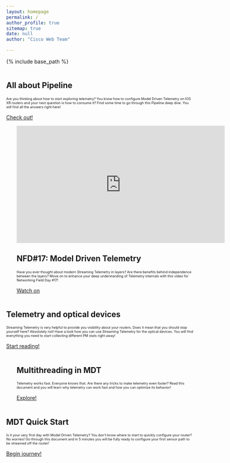 ```yaml
---
layout: homepage
permalink: /
author_profile: true
sitemap: true
date: null
author: "Cisco Web Team"

---
```


{% include base_path %}

<div class="feature__wrapper">
    <div class="feature__item--right">
      <div class="archive__item">
          <div class="archive__item-teaser center" style="max-height: 200px; max-width: 200px;display: block; margin-left: auto; margin-right: auto;">
            <a href="{{ base_path }}/apidocs"><img src="{{ base_path }}/images/tlmtr_lp/pipeline.png" alt="" /></a>
          </div>
        <div class="archive__item-body">
            <h2 class="archive__item-title">All about Pipeline</h2>
            <div class="archive__item-excerpt" style="font-size: 0.65em;">
              <p>Are you thinking about how to start exploring telemetry? You know how to configure Model Driven 
              Telemetry on IOS XR routers and your next question is how to consume it? Find some time to go through 
              this Pipeline deep dive. You will find all the answers right here!</p>
            </div>
            <p><a href="https://xrdocs.github.io/telemetry/tutorials/2018-03-01-everything-you-need-to-know-about-pipeline/" 
                  class="btn ">Check out!</a></p>
        </div>
      </div>
    </div>
</div>


<div class="feature__wrapper">    
<div class="feature__item--left">
      <div class="archive__item" style="margin-left: 2em;">
          <div class="archive__item-teaser center" style="display: block; margin-left: auto; margin-right: auto;">
              <iframe width="560" height="315" src="https://www.youtube.com/embed/9ZE8qPkfqxE"
               frameborder="0" allowfullscreen></iframe>
          </div>
        <div class="archive__item-body">
            <h2 class="archive__item-title"><a href="https://www.youtube.com/watch?v=yiN8fAxlfwg"></a>NFD#17: 
            Model Driven Telemetry</h2>
            <div class="archive__item-excerpt" style="font-size: 0.65em;">
            <p> Have you ever thought about modern Streaming Telemetry in layers? Are there benefits behind independence
             between the layers? Move on to enhance your deep understanding of Telemetry internals with this video for
              Networking Field Day #17!</p>
            </div>
          <p><a href="https://www.youtube.com/watch?v=9ZE8qPkfqxE" class="btn btn--large">Watch on
          <i class="fa fa-youtube" aria-hidden="true"></i>
          </a></p>
        </div>
      </div>
</div>
</div>


<div class="feature__wrapper">
    <div class="feature__item--right">
      <div class="archive__item">
          <div class="archive__item-teaser center" style="max-height: 200px; max-width: 200px;display: block; margin-left: auto; margin-right: auto;">
            <a href="{{ base_path }}/"><img src="{{ base_path }}/images/tlmtr_lp/ncs1002.png" alt="" /></a>
          </div>
        <div class="archive__item-body">
            <h2 class="archive__item-title">Telemetry and optical devices</h2>
            <div class="archive__item-excerpt" style="font-size: 0.65em;">
              <p>Streaming Telemetry is very helpful to provide you visibility about your routers.
               Does it mean that you should stop yourself here? Absolutely not! Have a look how you can use
                Streaming Telemetry for the optical devices. You will find everything you need to start collecting
                 different PM stats right away!</p>
            </div>
            <p><a href="https://xrdocs.github.io/telemetry/tutorials/2017-10-25-ncs1002-telemetry-deep-dive/" 
                  class="btn ">Start reading!</a></p>
        </div>
      </div>
    </div>
</div>

<div class="feature__wrapper">    
<div class="feature__item--left">
      <div class="archive__item" style="margin-left: 2em;">
          <div class="archive__item-teaser center" style="max-height: 200px; max-width: 200px;display: block;
           margin-left: auto; margin-right: auto;">
            <img src="{{ base_path }}/images/tlmtr_lp/multi.png" alt="" />
          </div>
        <div class="archive__item-body">
            <h2 class="archive__item-title">Multithreading in MDT</h2>
            <div class="archive__item-excerpt" style="font-size: 0.65em;">
            <p> Telemetry works fast. Everyone knows that. Are there any tricks to make telemetry even faster?
             Read this document and you will learn why telemetry can work fast and how you can optimize its behavior!</p>
            </div>
          <p><a href="https://xrdocs.github.io/telemetry/blogs/2017-08-07-multithreading-in-mdt/" class="btn btn--large">
          Explore!
          </a></p>
        </div>
      </div>
</div>
</div>

<div class="feature__wrapper">
    <div class="feature__item--right">
      <div class="archive__item">
          <div class="archive__item-teaser center" style="max-height: 200px; max-width: 200px;display: block; margin-left: auto; margin-right: auto;">
            <a href="{{ base_path }}/apidocs"><img src="{{ base_path }}/images/tlmtr_lp/first_step.png" alt="" /></a>
          </div>
        <div class="archive__item-body">
            <h2 class="archive__item-title">MDT Quick Start</h2>
            <div class="archive__item-excerpt" style="font-size: 0.65em;">
              <p>Is it your very first day with Model Driven Telemetry? You don’t know where to start to quickly 
              configure your router? No worries! Go through this document and in 5 minutes you will be fully ready 
              to configure your first sensor path to be streamed off the router!
            </p>
            </div>
            <p><a href="https://xrdocs.github.io/telemetry/tutorials/2016-07-21-configuring-model-driven-telemetry-mdt/ " 
                  class="btn ">Begin journey!</a></p>
        </div>
      </div>
    </div>
</div>
<br>
